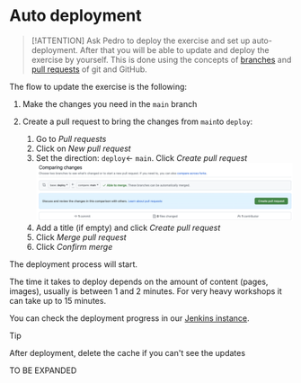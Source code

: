 # Auto deployment

> [!ATTENTION]
> Ask Pedro to deploy the exercise and set up auto-deployment. After that you will be able to update and deploy the exercise by yourself. This is done using the concepts of [branches](https://docs.github.com/en/pull-requests/collaborating-with-pull-requests/proposing-changes-to-your-work-with-pull-requests/about-branches) and [pull requests](https://docs.github.com/en/pull-requests/collaborating-with-pull-requests/proposing-changes-to-your-work-with-pull-requests/about-pull-requests) of git and GitHub.

The flow to update the exercise is the following:

1. Make the changes you need in the `main` branch

2. Create a pull request to bring the changes from `main`to `deploy`:

    1. Go to _Pull requests_
    2. Click on _New pull request_
    3. Set the direction: `deploy`<- `main`. Click _Create pull request_
        ![](./img/pull-request.png)
    4. Add a title (if empty) and click _Create pull request_
    5. Click _Merge pull request_
    6. Click _Confirm merge_

The deployment process will start.

The time it takes to deploy depends on the amount of content (pages, images), usually is between 1 and 2 minutes. For very heavy workshops it can take up to 15 minutes.

You can check the deployment progress in our [Jenkins instance](https://jenkins.c-8bbd345.kyma.ondemand.com).

> [!TIP]
> After deployment, delete the cache if you can't see the updates

TO BE EXPANDED